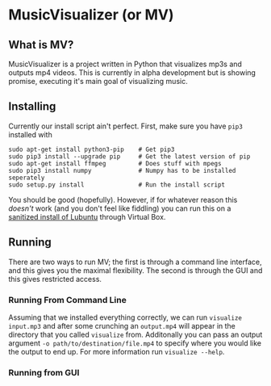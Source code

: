 # MusicVisualizer (or MV)

## What is MV?
MusicVisualizer is a project written in Python that visualizes mp3s and outputs
mp4 videos.  This is currently in alpha development but is showing promise,
executing it's main goal of visualizing music.

## Installing
Currently our install script ain't perfect. First, make sure you have `pip3`
installed with

    sudo apt-get install python3-pip    # Get pip3
    sudo pip3 install --upgrade pip     # Get the latest version of pip
    sudo apt-get install ffmpeg         # Does stuff with mpegs
    sudo pip3 install numpy             # Numpy has to be installed seperately
    sudo setup.py install               # Run the install script

You should be good (hopefully). However, if for whatever reason this _doesn't_
work (and you don't feel like fiddling) you can run this on a 
[sanitized install of Lubuntu](http://benkushigian.com/musicvisualizer/virtualbox-snapshots/MV-LinuxInstaller.tar.gz)
through Virtual Box.

## Running
There are two ways to run MV; the first is through a command line interface, and
this gives you the maximal flexibility. The second is through the GUI and this
gives restricted access.

### Running From Command Line
Assuming that we installed everything correctly, we can run `visualize
input.mp3` and after some crunching an `output.mp4` will appear in the directory
that you called `visualize` from. Additonally you can pass an output argument
`-o path/to/destination/file.mp4` to specify where you would like the output to
end up. For more information run `visualize --help`.

### Running from GUI

